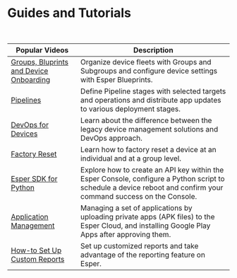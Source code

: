 # Guides and Tutorials


<div class="flex flex-wrap -mx-1">
    <LinkPanel 
        title="A Beginner's Guide to DevOps for Devices"
        icon="https://images.articulate.com/f:jpg,b:fff,s:cover,w:340/rise/courses/1IBRlUUhuhvn2WIXcLc4kvj_7OVs--AX/wRa7CTkDEhJq_lIt.jpg"
        subtitle="Learn how to start and mature in your DevOps for Devices journey."
        link="https://rise.articulate.com/share/8o1btISsbyxKjD773HT2rNhypb8pk1EI#/" 
        footer="5 lessons · Apr 1, 2022"
      />
      <LinkPanel 
        title="Esper Features for Fleet Management at Scale"
        icon="https://images.articulate.com/f:jpg,b:fff,s:cover,w:340/rise/courses/1IBRlUUhuhvn2WIXcLc4kvj_7OVs--AX/wRa7CTkDEhJq_lIt.jpg"
        subtitle="Explore Groups & Blueprints, Pipelines, Esper Software Deployment and SAML/SSO provisioning."
        link="https://rise.articulate.com/share/bugacWchhM6gdIgzlcJaLXWfSiTe9A2V#/" 
        footer="8 lessons · Apr 12, 2022"
      />
</div>

&nbsp;
&nbsp;
&nbsp;

| Popular Videos                          | Description                                                                                                                                                       |
|-----------------------------------------|-------------------------------------------------------------------------------------------------------------------------------------------------------------------|
| [Groups, Bluprints and Device Onboarding](https://www.youtube.com/watch?v=QSFc5Fjf_w4%5C) | Organize device fleets with Groups and Subgroups and configure device settings with Esper Blueprints.                                                             |
| [Pipelines](https://www.youtube.com/watch?v=-Hcel8Q3FmE&t)                               | Define Pipeline stages with selected targets and operations and distribute app updates to various deployment stages.                                              |
| [DevOps for Devices](https://www.youtube.com/watch?v=oEhvW8WxUl4)                      | Learn about the difference between the legacy device management solutions and DevOps approach.                                                                    |
| [Factory Reset](https://www.youtube.com/watch?v=riw9Y0TzAA8)                           | Learn how to factory reset a device at an individual and at a group level.                                                                                        |
| [Esper SDK for Python](https://www.youtube.com/watch?v=AKT8t5Hv_P8)                    | Explore how to create an API key within the Esper Console, configure a Python script to schedule a device reboot and confirm your command success on the Console. |
| [Application Management](https://www.youtube.com/watch?v=UoIOdSNdLpQ&t=38s)                  | Managing a set of applications by uploading private apps (APK files) to the Esper Cloud, and installing Google Play Apps after approving them.                    |
| [How-to Set Up Custom Reports](https://www.youtube.com/watch?v=26nkgpS4Fns)            | Set up customized reports and take advantage of the reporting feature on Esper.                                                                                   |
